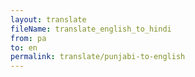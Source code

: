 ```yaml
--- 
layout: translate 
fileName: translate_english_to_hindi 
from: pa
to: en 
permalink: translate/punjabi-to-english
---
```

